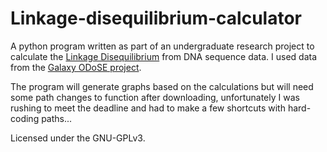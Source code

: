 # Linkage-disequilibrium-calculator

A python program written as part of an undergraduate research project to calculate the [Linkage Disequilibrium](https://en.wikipedia.org/wiki/Linkage_disequilibrium) from DNA sequence data. I used data from the [Galaxy ODoSE project](http://www.odose.nl/). 

The program will generate graphs based on the calculations but will need some path changes to function after downloading, unfortunately I was rushing to meet the deadline and had to make a few shortcuts with hard-coding paths...

Licensed under the GNU-GPLv3. 